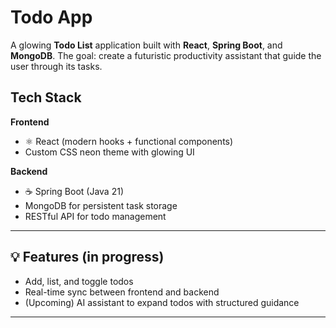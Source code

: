 #  Todo App

A glowing **Todo List** application built with **React**, **Spring Boot**, and **MongoDB**.
The goal: create a futuristic productivity assistant that guide the user through its tasks.

## Tech Stack

**Frontend**
- ⚛️ React (modern hooks + functional components)
- Custom CSS neon theme with glowing UI

**Backend**
- ☕ Spring Boot (Java 21)
- MongoDB for persistent task storage
- RESTful API for todo management
---

## 💡 Features (in progress)

-  Add, list, and toggle todos  
-  Real-time sync between frontend and backend  
-  (Upcoming) AI assistant to expand todos with structured guidance

---




